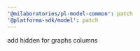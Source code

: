 ```yaml
---
'@milaboratories/pl-model-common': patch
'@platforma-sdk/model': patch
---
```


add hidden for graphs columns
